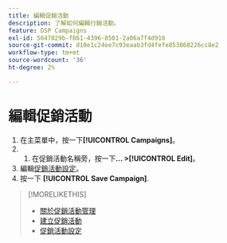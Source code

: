 ```yaml
---
title: 編輯促銷活動
description: 了解如何編輯行銷活動。
feature: DSP Campaigns
exl-id: 5647029b-f861-4396-8501-2a06a7f4d910
source-git-commit: d10e1c24ee7c93eaab3fd4fefe853860226cc8e2
workflow-type: tm+mt
source-wordcount: '36'
ht-degree: 2%

---
```


# 編輯促銷活動

1. 在主菜單中，按一下&#x200B;**[!UICONTROL Campaigns]**。
1. 
   1. 在促銷活動名稱旁，按一下&#x200B;**... >[!UICONTROL Edit]**。
1. 編輯[促銷活動設定](campaign-settings.md)。
1. 按一下 **[!UICONTROL Save Campaign]**.

>[!MORELIKETHIS]
>
>* [關於促銷活動管理](campaign-about.md)
>* [建立促銷活動](campaign-create.md)
>* [促銷活動設定](campaign-settings.md)

